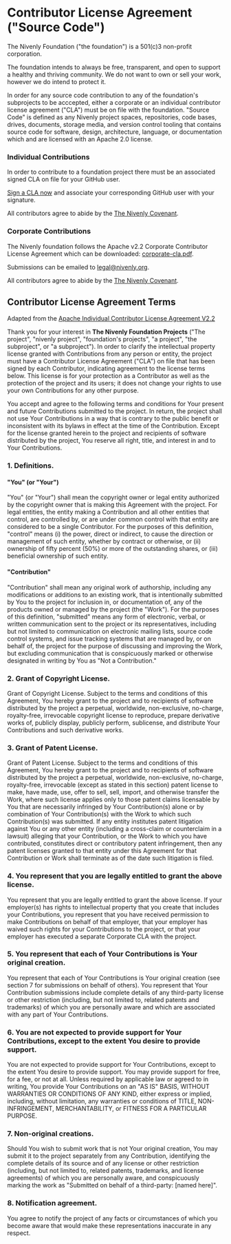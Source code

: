# Contributor License Agreement ("Source Code")

The Nivenly Foundation ("the foundation") is a 501(c)3 non-profit corporation.

The foundation intends to always be free, transparent, and open to support a healthy and thriving community. We do not want to own or sell your work, however we do intend to protect it.

In order for any source code contribution to any of the foundation's subprojects to be acccepted, either a corporate or an individual contributor license agreement ("CLA") must be on file with the foundation. "Source Code" is defined as any Nivenly project spaces, repositories, code bases, drives, documents, storage media, and version control tooling that contains source code for software, design, architecture, language, or documentation which and are licensed with an Apache 2.0 license.

### Individual Contributions

In order to contribute to a foundation project there must be an associated signed CLA on file for your GitHub user.

[Sign a CLA now](https://cla.nivenly.org) and associate your corresponding GitHub user with your signature.

All contributors agree to abide by the [The Nivenly Covenant](https://nivenly.org/covenant/).

### Corporate Contributions

The Nivenly foundation follows the Apache v2.2 Corporate Contributor License Agreement which can be downloaded: [corporate-cla.pdf](https://github.com/nivenly/governance/raw/main/corporate-cla.pdf).

Submissions can be emailed to [legal@nivenly.org](mailto:legal@nivenly.org).

All contributors agree to abide by the [The Nivenly Covenant](https://nivenly.org/covenant/).

## Contributor License Agreement Terms

Adapted from the [Apache Individual Contributor License Agreement V2.2](https://www.apache.org/licenses/icla.pdf)

Thank you for your interest in **The Nivenly Foundation Projects** ("The project", "nivenly project", "foundation's projects", "a project", "the subproject", or "a subproject"). In order to clarify the intellectual property license granted with Contributions from any person or entity, the project must have a Contributor License Agreement ("CLA") on file that has been signed by each Contributor, indicating agreement to the license terms below. This license is for your protection as a Contributor as well as the protection of the project and its users; it does not change your rights to use your own Contributions for any other purpose.

You accept and agree to the following terms and conditions for Your present and future Contributions submitted to the project. In return, the project shall not use Your Contributions in a way that is contrary to the public benefit or inconsistent with its bylaws in effect at the time of the Contribution. Except for the license granted herein to the project and recipients of software distributed by the project, You reserve all right, title, and interest in and to Your Contributions.

### 1. Definitions.

#### "You" (or "Your") 

"You" (or "Your") shall mean the copyright owner or legal entity authorized by the copyright owner that is making this Agreement with the project. For legal entities, the entity making a Contribution and all other entities that control, are controlled by, or are under common control with that entity are considered to be a single Contributor. For the purposes of this definition, "control" means (i) the power, direct or indirect, to cause the direction or management of such entity, whether by contract or otherwise, or (ii) ownership of fifty percent (50%) or more of the outstanding shares, or (iii) beneficial ownership of such entity.

#### "Contribution" 

"Contribution" shall mean any original work of authorship, including any modifications or additions to an existing work, that is intentionally submitted by You to the project for inclusion in, or documentation of, any of the products owned or managed by the project (the "Work"). For the purposes of this definition, "submitted" means any form of electronic, verbal, or written communication sent to the project or its representatives, including but not limited to communication on electronic mailing lists, source code control systems, and issue tracking systems that are managed by, or on behalf of, the project for the purpose of discussing and improving the Work, but excluding communication that is conspicuously marked or otherwise designated in writing by You as "Not a Contribution."

### 2. Grant of Copyright License. 

Grant of Copyright License. Subject to the terms and conditions of this Agreement, You hereby grant to the project and to recipients of software distributed by the project a perpetual, worldwide, non-exclusive, no-charge, royalty-free, irrevocable copyright license to reproduce, prepare derivative works of, publicly display, publicly perform, sublicense, and distribute Your Contributions and such derivative works.

### 3. Grant of Patent License. 

Grant of Patent License. Subject to the terms and conditions of this Agreement, You hereby grant to the project and to recipients of software distributed by the project a perpetual, worldwide, non-exclusive, no-charge, royalty-free, irrevocable (except as stated in this section) patent license to make, have made, use, offer to sell, sell, import, and otherwise transfer the Work, where such license applies only to those patent claims licensable by You that are necessarily infringed by Your Contribution(s) alone or by combination of Your Contribution(s) with the Work to which such Contribution(s) was submitted. If any entity institutes patent litigation against You or any other entity (including a cross-claim or counterclaim in a lawsuit) alleging that your Contribution, or the Work to which you have contributed, constitutes direct or contributory patent infringement, then any patent licenses granted to that entity under this Agreement for that Contribution or Work shall terminate as of the date such litigation is filed.

### 4. You represent that you are legally entitled to grant the above license. 

You represent that you are legally entitled to grant the above license. If your employer(s) has rights to intellectual property that you create that includes your Contributions, you represent that you have received permission to make Contributions on behalf of that employer, that your employer has waived such rights for your Contributions to the project, or that your employer has executed a separate Corporate CLA with the project.

### 5. You represent that each of Your Contributions is Your original creation.

You represent that each of Your Contributions is Your original creation (see section 7 for submissions on behalf of others). You represent that Your Contribution submissions include complete details of any third-party license or other restriction (including, but not limited to, related patents and trademarks) of which you are personally aware and which are associated with any part of Your Contributions.

### 6. You are not expected to provide support for Your Contributions, except to the extent You desire to provide support. 

You are not expected to provide support for Your Contributions, except to the extent You desire to provide support. You may provide support for free, for a fee, or not at all. Unless required by applicable law or agreed to in writing, You provide Your Contributions on an "AS IS" BASIS, WITHOUT WARRANTIES OR CONDITIONS OF ANY KIND, either express or implied, including, without limitation, any warranties or conditions of TITLE, NON- INFRINGEMENT, MERCHANTABILITY, or FITNESS FOR A PARTICULAR PURPOSE.

### 7. Non-original creations.

Should You wish to submit work that is not Your original creation, You may submit it to the project separately from any Contribution, identifying the complete details of its source and of any license or other restriction (including, but not limited to, related patents, trademarks, and license agreements) of which you are personally aware, and conspicuously marking the work as "Submitted on behalf of a third-party: [named here]".

### 8. Notification agreement. 

You agree to notify the project of any facts or circumstances of which you become aware that would make these representations inaccurate in any respect.
